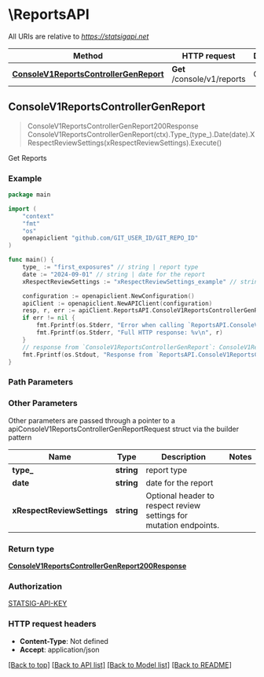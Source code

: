 # \ReportsAPI

All URIs are relative to *https://statsigapi.net*

Method | HTTP request | Description
------------- | ------------- | -------------
[**ConsoleV1ReportsControllerGenReport**](ReportsAPI.md#ConsoleV1ReportsControllerGenReport) | **Get** /console/v1/reports | Get Reports



## ConsoleV1ReportsControllerGenReport

> ConsoleV1ReportsControllerGenReport200Response ConsoleV1ReportsControllerGenReport(ctx).Type_(type_).Date(date).XRespectReviewSettings(xRespectReviewSettings).Execute()

Get Reports

### Example

```go
package main

import (
	"context"
	"fmt"
	"os"
	openapiclient "github.com/GIT_USER_ID/GIT_REPO_ID"
)

func main() {
	type_ := "first_exposures" // string | report type
	date := "2024-09-01" // string | date for the report
	xRespectReviewSettings := "xRespectReviewSettings_example" // string | Optional header to respect review settings for mutation endpoints. (optional)

	configuration := openapiclient.NewConfiguration()
	apiClient := openapiclient.NewAPIClient(configuration)
	resp, r, err := apiClient.ReportsAPI.ConsoleV1ReportsControllerGenReport(context.Background()).Type_(type_).Date(date).XRespectReviewSettings(xRespectReviewSettings).Execute()
	if err != nil {
		fmt.Fprintf(os.Stderr, "Error when calling `ReportsAPI.ConsoleV1ReportsControllerGenReport``: %v\n", err)
		fmt.Fprintf(os.Stderr, "Full HTTP response: %v\n", r)
	}
	// response from `ConsoleV1ReportsControllerGenReport`: ConsoleV1ReportsControllerGenReport200Response
	fmt.Fprintf(os.Stdout, "Response from `ReportsAPI.ConsoleV1ReportsControllerGenReport`: %v\n", resp)
}
```

### Path Parameters



### Other Parameters

Other parameters are passed through a pointer to a apiConsoleV1ReportsControllerGenReportRequest struct via the builder pattern


Name | Type | Description  | Notes
------------- | ------------- | ------------- | -------------
 **type_** | **string** | report type | 
 **date** | **string** | date for the report | 
 **xRespectReviewSettings** | **string** | Optional header to respect review settings for mutation endpoints. | 

### Return type

[**ConsoleV1ReportsControllerGenReport200Response**](ConsoleV1ReportsControllerGenReport200Response.md)

### Authorization

[STATSIG-API-KEY](../README.md#STATSIG-API-KEY)

### HTTP request headers

- **Content-Type**: Not defined
- **Accept**: application/json

[[Back to top]](#) [[Back to API list]](../README.md#documentation-for-api-endpoints)
[[Back to Model list]](../README.md#documentation-for-models)
[[Back to README]](../README.md)

